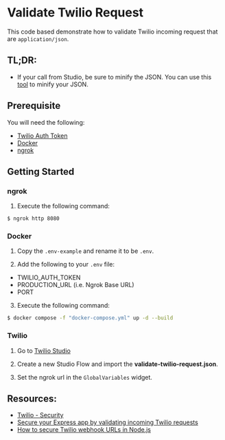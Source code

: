 # Validate Twilio Request

This code based demonstrate how to validate Twilio incoming request that are `application/json`.

## TL;DR:

- If your call from Studio, be sure to minify the JSON. You can use this [tool](https://codebeautify.org/jsonminifier) to minify your JSON.


## Prerequisite
You will need the following:

- [Twilio Auth Token](https://www.twilio.com/console)
- [Docker](https://www.docker.com/)
- [ngrok](https://ngrok.com/)

## Getting Started

### ngrok

1. Execute the following command:

```sh
$ ngrok http 8080
```

### Docker

1. Copy the `.env-example` and rename it to be `.env`.

2. Add the following to your `.env` file:
- TWILIO_AUTH_TOKEN
- PRODUCTION_URL (i.e. Ngrok Base URL)
- PORT

3. Execute the following command:

```sh
$ docker compose -f "docker-compose.yml" up -d --build
```

### Twilio

1. Go to [Twilio Studio](https://console.twilio.com/us1/develop/studio/flows)

2. Create a new Studio Flow and import the **validate-twilio-request.json**.

3. Set the ngrok url in the `GlobalVariables` widget.

## Resources:

- [Twilio - Security](https://www.twilio.com/docs/usage/security#notes)
- [Secure your Express app by validating incoming Twilio requests](https://www.twilio.com/docs/usage/tutorials/how-to-secure-your-express-app-by-validating-incoming-twilio-requests)
- [How to secure Twilio webhook URLs in Node.js](https://www.twilio.com/blog/how-to-secure-twilio-webhook-urls-in-nodejs)